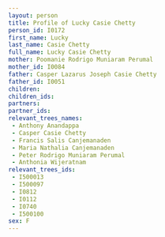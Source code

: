 ```yaml
---
layout: person
title: Profile of Lucky Casie Chetty
person_id: I0172
first_name: Lucky
last_name: Casie Chetty
full_name: Lucky Casie Chetty
mother: Poomanie Rodrigo Muniaram Perumal
mother_id: I0084
father: Casper Lazarus Joseph Casie Chetty
father_id: I0051
children:
children_ids:
partners:
partner_ids:
relevant_trees_names:
 - Anthony Anandappa
 - Casper Casie Chetty
 - Francis Salis Canjemanaden
 - Maria Nathalia Canjemanaden
 - Peter Rodrigo Muniaram Perumal
 - Anthonia Wijeratnam
relevant_trees_ids:
 - I500013
 - I500097
 - I0812
 - I0112
 - I0740
 - I500100
sex: F
---
```



